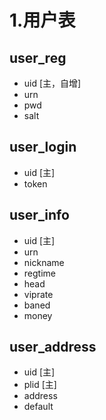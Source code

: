# 1.用户表

## user_reg
* uid  [主，自增]
* urn
* pwd
* salt

## user_login
* uid  [主]
* token

## user_info
* uid  [主]
* urn
* nickname
* regtime
* head
* viprate
* baned
* money

## user_address
* uid  [主]
* plid  [主]
* address
* default